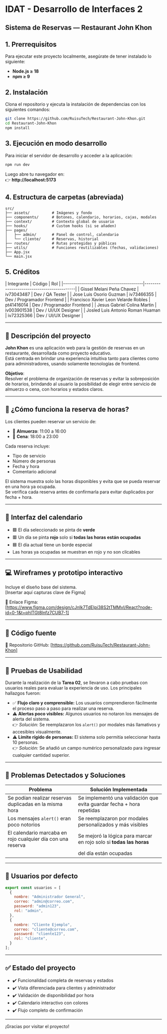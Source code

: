 # IDAT - Desarrollo de Interfaces 2  
## Sistema de Reservas — Restaurant John Khon

## 1. Prerrequisitos
Para ejecutar este proyecto localmente, asegúrate de tener instalado lo siguiente:

- **Node.js ≥ 18**
- **npm ≥ 9**

## 2. Instalación
Clona el repositorio y ejecuta la instalación de dependencias con los siguientes comandos:

```bash
git clone https://github.com/RuisuTech/Restaurant-John-Khon.git
cd Restaurant-John-Khon
npm install
```

## 3. Ejecución en modo desarrollo
Para iniciar el servidor de desarrollo y acceder a la aplicación:

```bash
npm run dev
```

Luego abre tu navegador en:  
👉 **http://localhost:5173**

## 4. Estructura de carpetas (abreviada)

```
src/
├── assets/          # Imágenes y fondo
├── components/      # Botones, calendario, horarios, cajas, modales
├── context/         # Contexto global de usuario
├── hooks/           # Custom hooks (si se añaden)
├── pages/
│   ├── admin/       # Panel de control, calendario
│   └── cliente/     # Reservas, historial
├── routes/          # Rutas protegidas y públicas
├── utils/           # Funciones reutilizables (fechas, validaciones)
├── App.jsx
└── main.jsx
```

## 5. Créditos

| Integrante                             | Código      | Rol                         |
|----------------------------------------|-------------------------------------------|
| Gissel Melani Peña Chavez              | iv73043487  | Dev / QA Tester             |
| Jose Luis Osorio Guzman                | iv73466355  | Dev / Programador Frontend  |
| Francisco Xavier Leon Velarde Robles   | pt41416014  | Dev / Programador Frontend  |
| Jesus Gabriel Colina Martin            | iv003901538 | Dev / UI/UX Designer        |
| Josled Luis Antonio Roman Huaman       | iv72325366  | Dev / UI/UX Designer        |

---

## 📌 Descripción del proyecto

**John Khon** es una aplicación web para la gestión de reservas en un restaurante, desarrollada como proyecto educativo.  
Está centrada en brindar una experiencia intuitiva tanto para clientes como para administradores, usando solamente tecnologías de frontend.

**Objetivo**:  
Resolver el problema de organización de reservas y evitar la sobreposición de horarios, brindando al usuario la posibilidad de elegir entre servicio de almuerzo o cena, con horarios y estados claros.

---

## 🎯 ¿Cómo funciona la reserva de horas?

Los clientes pueden reservar un servicio de:

- 🥗 **Almuerzo**: 11:00 a 16:00
- 🌙 **Cena**: 18:00 a 23:00

Cada reserva incluye:

- Tipo de servicio
- Número de personas
- Fecha y hora
- Comentario adicional

El sistema muestra solo las horas disponibles y evita que se pueda reservar en una hora ya ocupada.  
Se verifica cada reserva antes de confirmarla para evitar duplicados por fecha + hora.

---

## 📅 Interfaz del calendario

- 🟩 El día seleccionado se pinta de **verde**
- 🟥 Un día se pinta **rojo** solo si **todas las horas están ocupadas**
- 🟦 El día actual tiene un borde especial
- Las horas ya ocupadas se muestran en rojo y no son clicables

---

## 💻 Wireframes y prototipo interactivo

Incluye el diseño base del sistema.  
[Insertar aquí capturas clave de Figma]

🔗 Enlace Figma: [https://www.figma.com/design/cJnIk7TdEIpi38S2tTMMvI/React?node-id=0-1&t=phlTGt8lnfz7CUB7-1]

---

## 💾 Código fuente

🔗 Repositorio GitHub: [https://github.com/RuisuTech/Restaurant-John-Khon]

---

## 🧪 Pruebas de Usabilidad

Durante la realización de la **Tarea 02**, se llevaron a cabo pruebas con usuarios reales para evaluar la experiencia de uso. Los principales hallazgos fueron:

- ✅ **Flujo claro y comprensible:** Los usuarios comprendieron fácilmente el proceso paso a paso para realizar una reserva.
- ⚠️ **Alertas poco visibles:** Algunos usuarios no notaron los mensajes de alerta del sistema.  
  👉 *Solución:* Se reemplazaron los `alert()` por modales más llamativos y accesibles visualmente.
- ⚠️ **Límite rígido de personas:** El sistema solo permitía seleccionar hasta 10 personas.  
  👉 *Solución:* Se añadió un campo numérico personalizado para ingresar cualquier cantidad superior.

---

## 🐛 Problemas Detectados y Soluciones

| Problema                                                      | Solución Implementada                                                 |
|---------------------------------------------------------------|-----------------------------------------------------------------------|
| Se podían realizar reservas duplicadas en la misma hora       | Se implementó una validación que evita guardar fecha + hora repetidas |
| Los mensajes `alert()` eran poco notorios                     | Se reemplazaron por modales personalizados y más visibles             |
| El calendario marcaba en rojo cualquier día con una reserva   | Se mejoró la lógica para marcar en rojo solo si **todas las horas**   |
|                                                               |    del día están ocupadas                                             |

---

## 🔐 Usuarios por defecto

```js
export const usuarios = [
  {
    nombre: "Administrador General",
    correo: "admin@correo.com",
    password: "admin123",
    rol: "admin",
  },
  {
    nombre: "Cliente Ejemplo",
    correo: "cliente@correo.com",
    password: "cliente123",
    rol: "cliente",
  }
];
```

---

## ✅ Estado del proyecto

- ✔️ Funcionalidad completa de reservas y estados
- ✔️ Vista diferenciada para clientes y administrador
- ✔️ Validación de disponibilidad por hora
- ✔️ Calendario interactivo con colores
- ✔️ Flujo completo de confirmación

---

¡Gracias por visitar el proyecto!